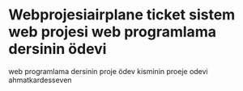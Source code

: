 # Webprojesiairplane ticket sistem web projesi web programlama dersinin ödevi
web programlama dersinin proje ödev kisminin proeje odevi ahmatkardesseven

